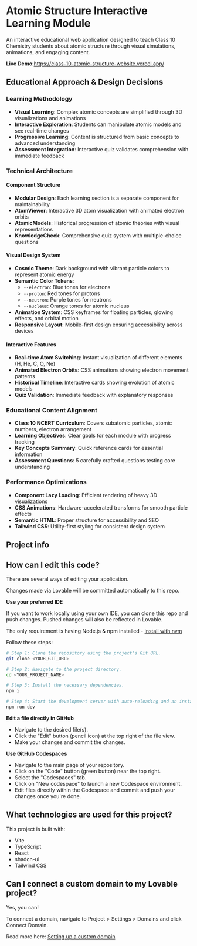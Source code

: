# Atomic Structure Interactive Learning Module

An interactive educational web application designed to teach Class 10 Chemistry students about atomic structure through visual simulations, animations, and engaging content.

**Live Demo**:https://class-10-atomic-structure-website.vercel.app/

## Educational Approach & Design Decisions

### Learning Methodology
- **Visual Learning**: Complex atomic concepts are simplified through 3D visualizations and animations
- **Interactive Exploration**: Students can manipulate atomic models and see real-time changes
- **Progressive Learning**: Content is structured from basic concepts to advanced understanding
- **Assessment Integration**: Interactive quiz validates comprehension with immediate feedback

### Technical Architecture

#### Component Structure
- **Modular Design**: Each learning section is a separate component for maintainability
- **AtomViewer**: Interactive 3D atom visualization with animated electron orbits
- **AtomicModels**: Historical progression of atomic theories with visual representations
- **KnowledgeCheck**: Comprehensive quiz system with multiple-choice questions

#### Visual Design System
- **Cosmic Theme**: Dark background with vibrant particle colors to represent atomic energy
- **Semantic Color Tokens**: 
  - `--electron`: Blue tones for electrons
  - `--proton`: Red tones for protons  
  - `--neutron`: Purple tones for neutrons
  - `--nucleus`: Orange tones for atomic nucleus
- **Animation System**: CSS keyframes for floating particles, glowing effects, and orbital motion
- **Responsive Layout**: Mobile-first design ensuring accessibility across devices

#### Interactive Features
- **Real-time Atom Switching**: Instant visualization of different elements (H, He, C, O, Ne)
- **Animated Electron Orbits**: CSS animations showing electron movement patterns
- **Historical Timeline**: Interactive cards showing evolution of atomic models
- **Quiz Validation**: Immediate feedback with explanatory responses

### Educational Content Alignment
- **Class 10 NCERT Curriculum**: Covers subatomic particles, atomic numbers, electron arrangement
- **Learning Objectives**: Clear goals for each module with progress tracking
- **Key Concepts Summary**: Quick reference cards for essential information
- **Assessment Questions**: 5 carefully crafted questions testing core understanding

### Performance Optimizations
- **Component Lazy Loading**: Efficient rendering of heavy 3D visualizations
- **CSS Animations**: Hardware-accelerated transforms for smooth particle effects
- **Semantic HTML**: Proper structure for accessibility and SEO
- **Tailwind CSS**: Utility-first styling for consistent design system

## Project info

## How can I edit this code?

There are several ways of editing your application.

Changes made via Lovable will be committed automatically to this repo.

**Use your preferred IDE**

If you want to work locally using your own IDE, you can clone this repo and push changes. Pushed changes will also be reflected in Lovable.

The only requirement is having Node.js & npm installed - [install with nvm](https://github.com/nvm-sh/nvm#installing-and-updating)

Follow these steps:

```sh
# Step 1: Clone the repository using the project's Git URL.
git clone <YOUR_GIT_URL>

# Step 2: Navigate to the project directory.
cd <YOUR_PROJECT_NAME>

# Step 3: Install the necessary dependencies.
npm i

# Step 4: Start the development server with auto-reloading and an instant preview.
npm run dev
```

**Edit a file directly in GitHub**

- Navigate to the desired file(s).
- Click the "Edit" button (pencil icon) at the top right of the file view.
- Make your changes and commit the changes.

**Use GitHub Codespaces**

- Navigate to the main page of your repository.
- Click on the "Code" button (green button) near the top right.
- Select the "Codespaces" tab.
- Click on "New codespace" to launch a new Codespace environment.
- Edit files directly within the Codespace and commit and push your changes once you're done.

## What technologies are used for this project?

This project is built with:

- Vite
- TypeScript
- React
- shadcn-ui
- Tailwind CSS


## Can I connect a custom domain to my Lovable project?

Yes, you can!

To connect a domain, navigate to Project > Settings > Domains and click Connect Domain.

Read more here: [Setting up a custom domain](https://docs.lovable.dev/tips-tricks/custom-domain#step-by-step-guide)
#
